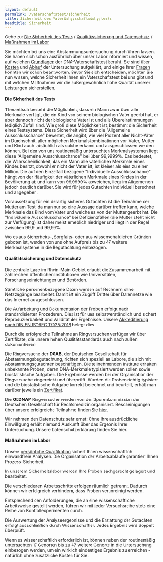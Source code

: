 ```yaml
---
layout: default
permalink: /vaterschaftstest/sicherheit
title: Sicherheit des Vater&shy;schafts&shy;tests
headtitle: Sicherheit
---
```


Gehe zu: [Die Sicherheit des Tests](#die-sicherheit-des-tests) / [Qualitätssicherung und Datenschutz](#qualitätssicherung-und-datenschutz) / [Maßnahmen im Labor](#maßnahmen-im-labor)

Sie möchten bei uns eine Abstammungsuntersuchung durchführen lassen. Sie haben sich schon ausführlich über unser Labor informiert und wissen, auf welchen [Grundlagen](/vaterschaftstest/grundlagen) der DNA-Vaterschaftstest beruht. Sie sind über [Kosten](/vaterschaftstest/preise) und [Ablauf](/vaterschaftstest/ablauf) der Untersuchung aufgeklärt, und einige Ihrer [Fragen](/faq) konnten wir schon beantworten. Bevor Sie sich entscheiden, möchten Sie nun wissen, welche Sicherheit Ihnen ein Vaterschaftstest bei uns gibt und mit welchen Maßnahmen wir die außergewöhnlich hohe Qualität unserer Leistungen sicherstellen.

#### Die Sicherheit des Tests

Theoretisch besteht die Möglichkeit, dass ein Mann zwar über alle Merkmale verfügt, die ein Kind von seinem biologischen Vater geerbt hat, er aber dennoch nicht der biologische Vater ist und alle Übereinstimmungen lediglich Zufall sind. Wie groß diese Möglichkeit ist, bestimmt die Sicherheit eines Testsystems. Diese Sicherheit wird über die "Allgemeine Ausschlusschance" bewertet, die angibt, wie viel Prozent aller Nicht-Väter im Durchschnitt aller möglichen Merkmalskombinationen von Vater, Mutter und Kind auch tatsächlich als solche erkannt und ausgeschlossen werden können. Bei den von uns routinemäßig untersuchten Merkmalsystemen liegt diese "Allgemeine Ausschlusschance" bei über 99,9999%. Das bedeutet, die Wahrscheinlichkeit, das ein Mann alle väterlichen Merkmale eines Kindes besitzt, obwohl er nicht der Vater ist, ist kleiner als eins zu einer Million. Die auf den Einzelfall bezogene "Individuelle Ausschlusschance" hängt von der Häufigkeit der väterlichen Merkmale eines Kindes in der Bevölkerung ab und kann von 99,9999% abweichen, liegt im Allgemeinen jedoch deutlich darüber. Sie wird für jedes Gutachten individuell berechnet und angegeben.

Voraussetzung für ein derartig sicheres Gutachten ist die Teilnahme der Mutter am Test, da man nur so eine Aussage darüber treffen kann, welche Merkmale das Kind vom Vater und welche es von der Mutter geerbt hat. Die "Individuelle Ausschlusschance" bei Defizienzfällen (die Mutter steht nicht zur Verfügung) ist daher meist erheblich niedriger und liegt in der Regel zwischen 99,9 und 99,99%.

Wo es aus Sicherheits-, Sorgfalts- oder aus wissenschaftlichen Gründen geboten ist, werden von uns ohne Aufpreis bis zu 47 weitere Merkmalsysteme in die Begutachtung einbezogen.

#### Qualitätssicherung und Datenschutz

Die zentrale Lage im Rhein-Main-Gebiet erlaubt die Zusammenarbeit mit zahlreichen öffentlichen Institutionen wie Universitäten, Forschungseinrichtungen und Behörden.

Sämtliche personenbezogene Daten werden auf Rechnern ohne Netzzugänge bearbeitet. Damit ist ein Zugriff Dritter über Datennetze wie das Internet ausgeschlossen.

Die Aufarbeitung und Dokumentation der Proben erfolgt nach standardisierten Prozeduren. Dies ist für uns selbstverständlich und sichert Reproduzierbarkeit und Validität der Ergebnisse. Unsere [Akkreditierung nach DIN EN ISO/IEC 17025:2018](/zertifikate) belegt dies.

Durch die erfolgreiche Teilnahme an Ringversuchen verfügen wir über Zertifikate, die unsere hohen Qualitätsstandards auch nach außen dokumentieren:

Die Ringversuche der **DGAB**, der Deutschen Gesellschaft für Abstammungsbegutachtung, richten sich speziell an Labore, die sich mit Abstammungsgutachten beschäftigen. Die teilnehmenden Institute erhalten unbekannte Proben, deren DNA-Merkmale typisiert werden sollen sowie biostatistische Aufgaben. Die Ergebnisse werden bei der Organisation der Ringversuche eingereicht und überprüft. Wurden die Proben richtig typisiert und die biostatistische Aufgabe korrekt berechnet und beurteilt, erhält man darüber jeweils ein [Zertifikat](/zertifikate).

Die **GEDNAP** Ringversuche werden von der Spurenkommission der Deutschen Gesellschaft für Rechtsmedizin organisiert. Bescheinigungen über unsere erfolgreiche Teilnahme finden Sie [hier](/zertifikate).

Wir nehmen den Datenschutz sehr ernst: Ohne Ihre ausdrückliche Einwilligung erhält niemand Auskunft über das Ergebnis Ihrer Untersuchung. Unsere Datenschutzerklärung finden Sie hier.

#### Maßnahmen im Labor

Unsere [persönliche Qualifikation](/wir) sichert Ihnen wissenschaftlich einwandfreie Analysen. Die Organisation der Arbeitsabläufe garantiert Ihnen Prozess-Sicherheit.

In unserem Sicherheitslabor werden Ihre Proben sachgerecht gelagert und bearbeitet.

Die verschiedenen Arbeitsschritte erfolgen räumlich getrennt. Dadurch können wir erfolgreich verhindern, dass Proben verunreinigt werden.

Entsprechend den Anforderungen, die an eine wissenschaftliche Arbeitsweise gestellt werden, führen wir mit jeder Versuchsreihe stets eine Reihe von Kontrollexperimenten durch.

Die Auswertung der Analyseergebnisse und die Erstattung der Gutachten erfolgt ausschließlich durch Wissenschaftler. Jedes Ergebnis wird doppelt überprüft.

Wenn es wissenschaftlich erforderlich ist, können neben den routinemäßig untersuchten 17 Genorten bis zu 47 weitere Genorte in die Untersuchung einbezogen werden, um ein wirklich eindeutiges Ergebnis zu erreichen - natürlich ohne zusätzliche Kosten für Sie.

